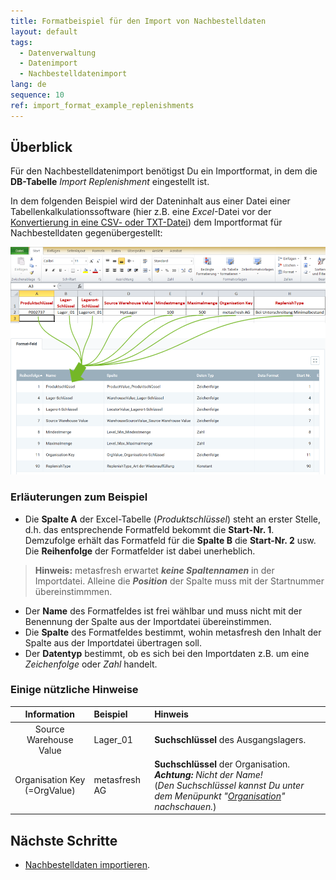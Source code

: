 ```yaml
---
title: Formatbeispiel für den Import von Nachbestelldaten
layout: default
tags:
  - Datenverwaltung
  - Datenimport
  - Nachbestelldatenimport
lang: de
sequence: 10
ref: import_format_example_replenishments
---
```


## Überblick
Für den Nachbestelldatenimport benötigst Du ein Importformat, in dem die **DB-Tabelle** *Import Replenishment* eingestellt ist.

In dem folgenden Beispiel wird der Dateninhalt aus einer Datei einer Tabellenkalkulationssoftware (hier z.B. eine *Excel*-Datei vor der [Konvertierung in eine CSV- oder TXT-Datei](Importdatei_nuetzliche_Hinweise)) dem Importformat für Nachbestelldaten gegenübergestellt:

![](assets/Nachbestellung_Excel-Tabelle_Format.png)

### Erläuterungen zum Beispiel
- Die **Spalte A** der Excel-Tabelle (*Produktschlüssel*) steht an erster Stelle, d.h. das entsprechende Formatfeld bekommt die **Start-Nr. 1**. Demzufolge erhält das Formatfeld für die **Spalte B** die **Start-Nr. 2** usw.<br> Die **Reihenfolge** der Formatfelder ist dabei unerheblich.
 >**Hinweis:** metasfresh erwartet ***keine Spaltennamen*** in der Importdatei. Alleine die ***Position*** der Spalte muss mit der Startnummer übereinstimmmen.

- Der **Name** des Formatfeldes ist frei wählbar und muss nicht mit der Benennung der Spalte aus der Importdatei übereinstimmen.
- Die **Spalte** des Formatfeldes bestimmt, wohin metasfresh den Inhalt der Spalte aus der Importdatei übertragen soll.
- Der **Datentyp** bestimmt, ob es sich bei den Importdaten z.B. um eine *Zeichenfolge* oder *Zahl* handelt.

### Einige nützliche Hinweise

| Information | Beispiel |  Hinweis |
| :---: | :--- | :--- |
| Source Warehouse Value | Lager_01 | **Suchschlüssel** des Ausgangslagers. |
| Organisation Key<br> (=OrgValue) | metasfresh AG | **Suchschlüssel** der Organisation. _**Achtung:** Nicht der Name!_<br> (*Den Suchschlüssel kannst Du unter dem Menüpunkt "[Organisation](Menu)" nachschauen.*) |

## Nächste Schritte
- [Nachbestelldaten importieren](Nachbestelldaten_importieren).
